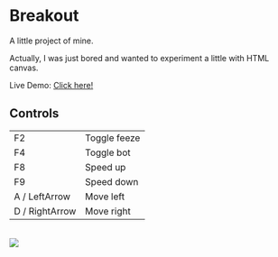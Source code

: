 <h1>Breakout</h1>

<p>
A little project of mine.

Actually, I was just bored and wanted to experiment a little with HTML canvas.

Live Demo: <a href="https://malte-linke.github.io/breakout/game.html">Click here!</a>
</p>

<h2>Controls</h2>

<table>
<tr>
    <td>F2</td>
    <td>Toggle feeze</td>
</tr>
<tr>
    <td>F4</td>
    <td>Toggle bot</td>
</tr>
<tr>
    <td>F8</td>
    <td>Speed up</td>
</tr>
<tr>
    <td>F9</td>
    <td>Speed down</td>
</tr>
<tr>
    <td>A / LeftArrow</td>
    <td>Move left</td>
</tr>
<tr>
    <td>D / RightArrow</td>
    <td>Move right</td>
</tr>
</table>

<br />

<img src="https://i.imgur.com/HoVA1cT.png" />
